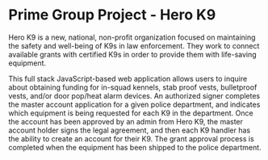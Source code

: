 # Prime Group Project - Hero K9

Hero K9 is a new, national, non-profit organization focused on maintaining the safety and well-being of K9s in law enforcement. They work to connect available grants with certified K9s in order to provide them with life-saving equipment.

This full stack JavaScript-based web application allows users to inquire about obtaining funding for in-squad kennels, stab proof vests, bulletproof vests, and/or door pop/heat alarm devices. An authorized signer completes the master account application for a given police department, and indicates which equipment is being requested for each K9 in the department. Once the account has been approved by an admin from Hero K9, the master account holder signs the legal agreement, and then each K9 handler has the ability to create an account for their K9. The grant approval process is completed when the equipment has been shipped to the police department.
